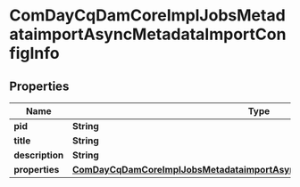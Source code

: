 
# ComDayCqDamCoreImplJobsMetadataimportAsyncMetadataImportConfigInfo

## Properties
Name | Type | Description | Notes
------------ | ------------- | ------------- | -------------
**pid** | **String** |  |  [optional]
**title** | **String** |  |  [optional]
**description** | **String** |  |  [optional]
**properties** | [**ComDayCqDamCoreImplJobsMetadataimportAsyncMetadataImportConfigProperties**](ComDayCqDamCoreImplJobsMetadataimportAsyncMetadataImportConfigProperties.md) |  |  [optional]




